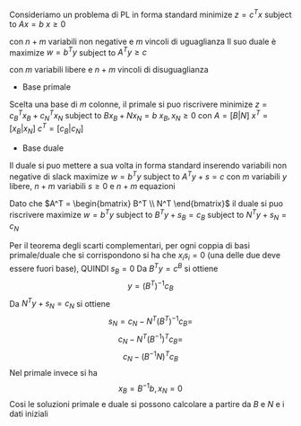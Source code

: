 Consideriamo un problema di PL in forma standard
minimize $z = c^Tx$
subject to $Ax = b$
$x \geq 0$

con $n+m$ variabili non negative e $m$ vincoli di uguaglianza
Il suo duale è 
maximize $w = b^Ty$
subject to $A^Ty \geq c$

con $m$ variabili libere e $n+m$ vincoli di disuguaglianza

- Base primale

Scelta una base di $m$ colonne, il primale si puo riscrivere
minimize $z =  c^T_Bx_B+c^T_Nx_N$
subject to $Bx_B+Nx_N = b$
$x_B, x_N \geq 0$
con
$A = [B|N]$
$x^T  = [x_B|x_N]$
$c^T=[c_B|c_N]$

- Base duale

Il duale si puo mettere a sua volta in forma standard inserendo variabili non negative di slack
maximize $w=b^Ty$
subject to $A^Ty+s=c$
con $m$ variabili $y$ libere, $n+m$ variabili $s \geq 0$ e $n+m$ equazioni

Dato che $A^T = \begin{bmatrix} B^T \\ N^T \end{bmatrix}$ il duale si puo riscrivere
maximize $w = b^Ty$
subject to $B^Ty+s_B=c_B$
subject to $N^Ty+s_N=c_N$


Per il teorema degli scarti complementari, per ogni coppia di basi primale/duale che si corrispondono si ha che $x_is_i=0$ (una delle due deve essere fuori base), QUINDI $s_B = 0$
Da $B^Ty = c^B$ si ottiene
$$y = (B^T)^{-1}c_B$$
Da $N^Ty+s_N=c_N$ si ottiene
$$s_N = c_N- N^T(B^T)^{-1}c_B = $$
$$c_N- N^T(B^{-1})^{T}c_B =$$
$$c_N- (B^{-1}N)^{T}c_B$$
Nel primale invece si ha
$$x_B=B^{-1}b, x_N=0$$
Cosi le soluzioni primale e duale si possono calcolare a partire da $B$ e $N$ e i dati iniziali
